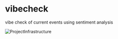 # vibecheck
vibe check of current events using sentiment analysis

![ProjectInfrastructure](https://user-images.githubusercontent.com/46183826/183760170-4fe320fa-0bd5-4509-a39b-2ec335e14d13.jpeg)
